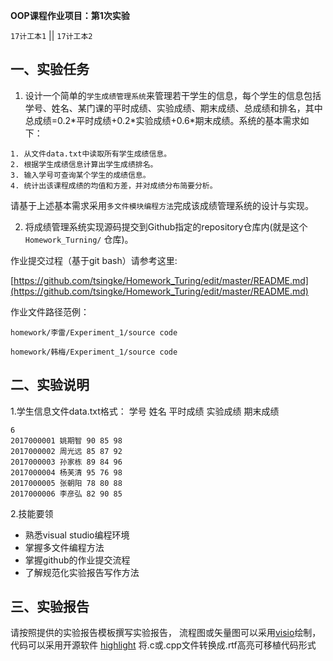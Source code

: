 **OOP课程作业项目：第1次实验**

`17计工本1`  || `17计工本2`

## 一、实验任务

1. 设计一个简单的`学生成绩管理系统`来管理若干学生的信息，每个学生的信息包括学号、姓名、某门课的平时成绩、实验成绩、期末成绩、总成绩和排名，其中总成绩=0.2\*平时成绩+0.2\*实验成绩+0.6\*期末成绩。系统的基本需求如下：
```
1. 从文件data.txt中读取所有学生成绩信息。
2. 根据学生成绩信息计算出学生成绩排名。
3. 输入学号可查询某个学生的成绩信息。
4. 统计出该课程成绩的均值和方差，并对成绩分布简要分析。
```
请基于上述基本需求采用`多文件模块编程方法`完成该成绩管理系统的设计与实现。

2. 将成绩管理系统实现源码提交到Github指定的repository仓库内(就是这个`Homework_Turning/` 仓库)。
 
 
 作业提交过程（基于git bash）请参考这里:
 
 [https://github.com/tsingke/Homework_Turing/edit/master/README.md](https://github.com/tsingke/Homework_Turing/edit/master/README.md)

作业文件路径范例： 

`homework/李雷/Experiment_1/source code`

`homework/韩梅/Experiment_1/source code`


## 二、实验说明

1.学生信息文件data.txt格式：
学号 姓名 平时成绩 实验成绩 期末成绩
```
6
2017000001 姚期智 90 85 98
2017000002 周光远 85 87 92
2017000003 孙家栋 89 84 96
2017000004 杨芙清 95 76 98
2017000005 张朝阳 78 80 88
2017000006 李彦弘 82 90 85
```

2.技能要领
* 熟悉visual studio编程环境
* 掌握多文件编程方法
* 掌握github的作业提交流程
* 了解规范化实验报告写作方法

## 三、实验报告

请按照提供的实验报告模板撰写实验报告， 流程图或矢量图可以采用[visio](https://www.google.com/search?q=Microsoft%20Office%20%E4%B8%93%E4%B8%9A%E5%A2%9E%E5%BC%BA%E7%89%88%202016%20&ie=UTF-8)绘制，代码可以采用开源软件 [highlight](http://www.andre-simon.de/) 将.c或.cpp文件转换成.rtf高亮可移植代码形式
